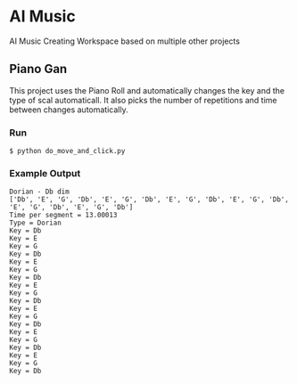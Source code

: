 # AI Music 
AI Music Creating Workspace based on multiple other projects

## Piano Gan
This project uses the Piano Roll and automatically changes the key and the type of scal automaticall.  It also picks the number of repetitions and time between changes automatically.

### Run
```
$ python do_move_and_click.py
```

### Example Output
```
Dorian - Db dim
['Db', 'E', 'G', 'Db', 'E', 'G', 'Db', 'E', 'G', 'Db', 'E', 'G', 'Db', 'E', 'G', 'Db', 'E', 'G', 'Db']
Time per segment = 13.00013
Type = Dorian
Key = Db
Key = E
Key = G
Key = Db
Key = E
Key = G
Key = Db
Key = E
Key = G
Key = Db
Key = E
Key = G
Key = Db
Key = E
Key = G
Key = Db
Key = E
Key = G
Key = Db
```
